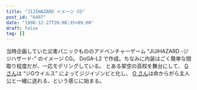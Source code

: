 ```yaml
---
title: "JIJIHAZARD イメージ CG"
post_id: "6497"
date: "1998-12-27T20:00:35+09:00"
draft: false
tag: []
---
```



当時企画していた災害パニックもののアドベンチャーゲーム “JIJIHAZARD -ジジハザード-” のイメージ CG。 DoGA-L2 で作成。ちなみに内装はごく簡単な間取り程度だが、一応モデリングしている。  とある架空の高校を舞台にして、 [G さん](/2912)は “ジGウイルス” によってジジイゾンビと化し、 [O さん](/2913)は命からがら主人公と一緒に逃れる、という感じに始まる。
